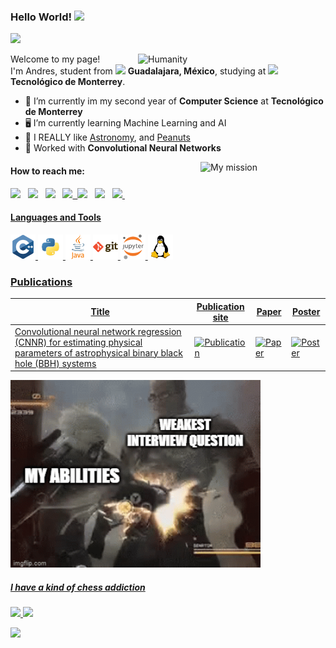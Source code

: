   ### Hello World!  <img src="https://github.com/sciencepal/sciencepal/blob/master/assets/Hi.gif" width="29px">
  ![](https://komarev.com/ghpvc/?username=Antelis&color=blue&style=plastic)
  

<a href="https://en.wikipedia.org/wiki/Cueva_de_las_Manos"> <img src="https://upload.wikimedia.org/wikipedia/commons/f/f4/SantaCruz-CuevaManos-P2210651b.jpg" alt="Humanity" align="right" width="300" height="auto"/> </a>
  <p>Welcome to my page! </br> I'm Andres, student from <img src="https://cdn-icons-png.flaticon.com/256/197/197397.png" width="13"/> <b>Guadalajara, México</b>, studying at <img src="https://upload.wikimedia.org/wikipedia/en/thumb/9/9a/Trollface_non-free.png/220px-Trollface_non-free.png" width="13"/> <b>Tecnológico de Monterrey</b>. </p>

  
  - 🐏 I’m currently im my second year of <b>Computer Science</b> at <b>Tecnológico de Monterrey </b>
  - 🖥️ I’m currently learning Machine Learning and AI
  - 🔭 I REALLY like [Astronomy](https://apod.nasa.gov/apod/astropix.html), and [Peanuts](https://www.peanuts.com/about/snoopy)
  - 🧠 Worked with <b>Convolutional Neural Networks</b>
  <img src="https://i.kym-cdn.com/photos/images/original/002/425/749/210" alt="My mission" align="right" width="200" height="auto" />
  
  #### How to reach me:
  
  [<img src="https://upload.wikimedia.org/wikipedia/commons/8/83/Steam_icon_logo.svg" width="3.5%"/>](https://steamcommunity.com/id/Antelisss/)  &nbsp;  [<img src="https://img.icons8.com/color/48/000000/linkedin.png" width="3.5%"/>](https://www.linkedin.com/in/antelis/)  &nbsp; [<img src="https://img.icons8.com/fluent/48/000000/instagram-new.png" width="3.5%"/>](https://www.instagram.com/antelisss/)  &nbsp; <a href="mailto:bantelis10@gmail.com"> <img src="https://img.icons8.com/fluent/48/000000/gmail.png" width="3.5%"/>&nbsp;  [<img src="https://img.icons8.com/color/48/000000/linkedin.png" width="3.5%"/>](https://www.linkedin.com/in/antelis/)  &nbsp; [<img src="https://img.icons8.com/fluent/48/000000/instagram-new.png" width="3.5%"/>](https://www.instagram.com/antelisss/)  &nbsp; <a href="mailto:bantelis10@gmail.com"> <img src="https://img.icons8.com/fluent/48/000000/gmail.png" width="3.5%"/>&nbsp;
  
  #### Languages and Tools <br />
  <code><img height="40" src="https://raw.githubusercontent.com/github/explore/80688e429a7d4ef2fca1e82350fe8e3517d3494d/topics/cpp/cpp.png"></code>
  <code><img height="40" src="https://raw.githubusercontent.com/github/explore/80688e429a7d4ef2fca1e82350fe8e3517d3494d/topics/python/python.png"></code>
  <code><img height="40" src="https://raw.githubusercontent.com/github/explore/80688e429a7d4ef2fca1e82350fe8e3517d3494d/topics/java/java.png"></code>
  <code><img height="40" src="https://raw.githubusercontent.com/github/explore/80688e429a7d4ef2fca1e82350fe8e3517d3494d/topics/git/git.png"></code>
  <code><img height="40" src="https://raw.githubusercontent.com/github/explore/80688e429a7d4ef2fca1e82350fe8e3517d3494d/topics/jupyter-notebook/jupyter-notebook.png"></code>
  <code><img height="40" src="https://raw.githubusercontent.com/github/explore/80688e429a7d4ef2fca1e82350fe8e3517d3494d/topics/linux/linux.png"></code>

### Publications

| Title                                                                                                                      | Publication site                                                                                                 | Paper                                                                                                  | Poster                                                                                           |
| ------------------------------------------------------------------------------------------------------------------------- | -------------------------------------------------------------------------------------------------------------------------------------------------------- | --------------------------------------------------------------------------------------------------------- | ---------------------------------------------------------------------------------------------------------- |
| [Convolutional neural network regression (CNNR) for estimating physical parameters of astrophysical binary black hole (BBH) systems](https://icml.cc/virtual/2023/affinity-workshop/21472#wse-detail-28347)                | [![Publication](https://img.shields.io/badge/2023-ICML-blue?style=plastic&link=https%3A%2F%2Ficml.cc%2Fvirtual%2F2023%2Faffinity-workshop%2F21472%23wse-detail-28347)](https://icml.cc/virtual/2023/affinity-workshop/21472#wse-detail-28347)    | [![Paper](https://img.shields.io/badge/Paper-grey?style=plastic&link=https%3A%2F%2Fopenreview.net%2Fforum%3Fid%3DoM6WllcGqZ)](https://openreview.net/forum?id=oM6WllcGqZ)     | [![Poster](https://img.shields.io/badge/Poster-blue?style=plastic&link=https%3A%2F%2Fgithub.com%2FAntelis%2Fassets%2Fblob%2Fmain%2Ficmlposter.png)](https://github.com/Antelis/assets/blob/main/icmlposter.png) |







 <img src="https://github.com/Antelis/assets/blob/main/80onq8.gif" width="400">

  ##### I have a kind of chess addiction
  <img src="https://lichess-readme-ten.vercel.app"> <img src="https://lichess-readme-f68v.vercel.app">

  <img src="https://lichess-game-readme-liart.vercel.app">

